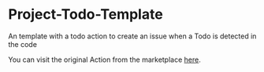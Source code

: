 # Project-Todo-Template
An template with a todo action to create an issue when a Todo is detected in the code

You can visit the original Action from the marketplace [here](https://github.com/marketplace/actions/todo-to-issue).
